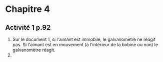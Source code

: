 
# Chapitre 4

## Activité 1 p.92

1. Sur le document 1, si l'aimant est immobile, le galvanomètre ne réagit pas. Si l'aimant est en mouvement (à l'intérieur de la bobine ou non) le galvanomètre réagit. 
5. 
<!--stackedit_data:
eyJoaXN0b3J5IjpbMjI2NDc4MTUyXX0=
-->